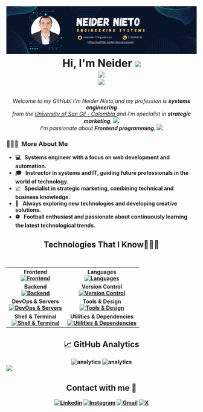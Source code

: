 <img src="./Banner.png">

<div >
<h1 align="center" style="margin: 5px;"><b>Hi, I'm Neider </b> <img src="https://github.com/TheDudeThatCode/TheDudeThatCode/blob/master/Assets/wave.gif" width="50px"></h1>
</div>
<div align="center">
<img src="https://readme-typing-svg.herokuapp.com?font=Architects+Daughter&color=f3c10a&size=25&center=true&lines=Ing.+Neider+Nieto...;Systems+Engineering...;Instructor+Systems;Developer+Front-End..."/>
</div>

<div align="center">
<img src="https://i.imgur.com/8MupZHY.gif" width="400px" />
</div>
<br>  
 
 <p align="center">
  <em>
    Welcome to my GitHub! I'm Neider Nieto,and my profession is <b>systems engineering</b> <br>from the <a href="https://www.unisangil.edu.co/" target="_blank">University of San Gil - Colombia </a>and i'm specialist in <b>strategic marketing</b>, <img src="https://github.com/TheDudeThatCode/TheDudeThatCode/blob/master/Assets/Developer.gif" width="30px"> <br> I'm passionate about <b>Frontend programming. 
    <img src="https://github.com/TheDudeThatCode/TheDudeThatCode/blob/master/Assets/Rocket.gif" width="18px">
  </em> 
</p>

<h3> 🕵🏼‍♂️ &nbsp;More About Me </h3>

- 💻 &nbsp; Systems engineer with a focus on web development and automation.
- 🎓 &nbsp; Instructor in systems and IT, guiding future professionals in the world of technology.
- 📈 &nbsp; Specialist in strategic marketing, combining technical and business knowledge.
- 💭 &nbsp; Always exploring new technologies and developing creative solutions.
- ⚽ &nbsp; Football enthusiast and passionate about continuously learning the latest technological trends.



<div align="center" ">
  <h2>Technologies That I Know👨🏻‍💻</h2>
</div>
<p align="center">
&nbsp;
<table align="center">
  <tr>
    <td align="center">
      <strong>Frontend</strong>
      <br />
      <a href="https://skillicons.dev">
        <img src="https://skillicons.dev/icons?i=html,css,javascript,astro,nextjs,react,angular,tailwind,bootstrap,vite,md,wordpress,htmx&perline=7" alt="Frontend" />
      </a>
    </td>
    <td align="center">
      <strong>Languages</strong>
      <br />
      <a href="https://skillicons.dev">
        <img src="https://skillicons.dev/icons?i=cpp,java,python,php,typescript&perline=5" alt="Languages" />
      </a>
    </td>
  </tr>
  <tr>
    <td align="center">
      <strong>Backend</strong>
      <br />
      <a href="https://skillicons.dev">
        <img src="https://skillicons.dev/icons?i=nodejs,express,postman,mongodb,mysql,postgres&perline=6" alt="Backend" />
      </a>
    </td>
    <td align="center">
      <strong>Version Control</strong>
      <br />
      <a href="https://skillicons.dev">
        <img src="https://skillicons.dev/icons?i=git,github&perline=4" alt="Version Control" />
      </a>
    </td>
  </tr>
  <tr>
    <td align="center">
      <strong>DevOps & Servers</strong>
      <br />
      <a href="https://skillicons.dev">
        <img src="https://skillicons.dev/icons?i=linux,debian,ubuntu,kali,windows,cloudflare,vercel,netlify,apache&perline=5" alt="DevOps & Servers" />
      </a>
    </td>
    <td align="center">
      <strong>Tools & Design</strong>
      <br />
      <a href="https://skillicons.dev">
        <img src="https://skillicons.dev/icons?i=vscode,figma,blender,sublime,codepen,notion&perline=5" alt="Tools & Design" />
      </a>
    </td>
  </tr>
  <tr>
    <td align="center">
      <strong>Shell & Terminal</strong>
      <br />
      <a href="https://skillicons.dev">
        <img src="https://skillicons.dev/icons?i=bash,zsh&perline=3" alt="Shell & Terminal" />
      </a>
    </td>
    <td align="center">
      <strong>Utilities & Dependencies</strong>
      <br />
      <a href="https://skillicons.dev">
        <img src="https://skillicons.dev/icons?i=discord,bun,npm,pnpm,yarn&perline=14" alt="Utilities & Dependencies" />
      </a>
    </td>
  </tr>
</table>


<div align="center">
    <h2>📈 GitHub Analytics</h2>
</div>

<div align="center">
  <img height="150em" src="https://github-readme-stats.vercel.app/api/top-langs/?username=tienhuynh-tn&layout=compact&show_icon=true&theme=algolia" alt="analytics"/>

  <img src="https://media0.giphy.com/media/cNZqrH5IzOG0xrlWks/giphy.gif?cid=ecf05e47map255q427en9uprqc1sb0unjq5k4fnqg5pmhhs4&rid=giphy.gif&ct=s" height="150em" alt="analytics">
</div>

  <img height="180em" src="https://github-readme-stats-eight-theta.vercel.app/api?username=nesnidev&show_icons=true&theme=algolia&include_all_commits=true&count_private=true"/>

  <h2 align="center" style="display: flex; justify-content: center; align-items: center;">Contact with me 📝 </h2>
  <p align="center">
  <a href="https://www.linkedin.com/in/neidernieto/"><img alt="Linkedin" title="Linkedin de Neider Nieto" src="https://img.shields.io/badge/LinkedIn-0077B5?style=for-the-badge&logo=linkedin&logoColor=white"></a>
  <a href="https://www.instagram.com/neider_niet0/"><img alt="Instagram" title="Instagram de Neider Nieto" src="https://img.shields.io/badge/Instagram-E4405F?style=for-the-badge&logo=instagram&logoColor=white"></a>
  <a href="mailto:nestnidev17@gmail.com"><img alt="Gmail" title="Correo Neider Nieto" src="https://img.shields.io/badge/Gmail-D14836?style=for-the-badge&logo=gmail&logoColor=white"></a>
  <a href="https://x.com/NeiderNieto10"><img alt="X" title="X de Neider Nieto" src="https://img.shields.io/badge/Twitter-1DA1F2?style=for-the-badge&logo=twitter&logoColor=white"></a>
</p>
</div>
